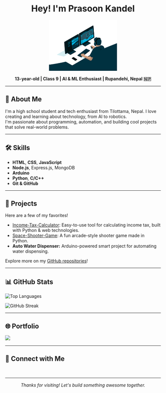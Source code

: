 <!-- Profile README for Prasoon Kandel -->

<h1 align="center">Hey! I'm Prasoon Kandel</h1>
<p align="center">
  <img src="https://raw.githubusercontent.com/prasoonkandel/prasoonkandel/main/code.gif" width="220" alt="Coding Animation"/>
</p>
<p align="center">
  <strong>13-year-old | Class 9 | AI & ML Enthusiast | Rupandehi, Nepal 🇳🇵</strong>
</p>

---

## 👦 About Me

I'm a high school student and tech enthusiast from Tilottama, Nepal. I love creating and learning about technology, from AI to robotics.  
I'm passionate about programming, automation, and building cool projects that solve real-world problems.

---

## 🛠️ Skills

<span align="left">

- <i class="fa-brands fa-html5" style="color:#e34c26"></i> **HTML**, <i class="fa-brands fa-css3-alt" style="color:#2965f1"></i> **CSS**, <i class="fa-brands fa-js" style="color:#f7e018"></i> **JavaScript**
- <i class="fa-brands fa-node-js" style="color:#83cd29"></i> **Node.js**, Express.js, MongoDB
- <i class="fa-solid fa-microchip" style="color:#5a5a5a"></i> **Arduino**
- <i class="fa-solid fa-code" style="color:#3572A5"></i> **Python**, **C/C++**
- <i class="fa-brands fa-git-alt" style="color:#f34f29"></i> **Git & GitHub**

</span>

---

## 🚀 Projects

Here are a few of my favorites!

- [Income-Tax-Calculator](https://github.com/prasoonkandel/Income-Tax-Calculator): Easy-to-use tool for calculating income tax, built with Python & web technologies.
- [Space-Shooter-Game](https://github.com/prasoonkandel/Space-Shooter-Game): A fun arcade-style shooter game made in Python.
- **Auto Water Dispenser:** Arduino-powered smart project for automating water dispensing.

Explore more on my [GitHub repositories](https://github.com/prasoonkandel?tab=repositories)!

---

## 📊 GitHub Stats

<p>
  <img src="https://github-readme-stats.vercel.app/api/top-langs/?username=prasoonkandel&theme=dark&hide_border=true&layout=compact" alt="Top Languages"/>
</p>
<p>
  <img src="https://nirzak-streak-stats.vercel.app/?user=prasoonkandel&theme=dark&hide_border=true" alt="GitHub Streak"/>
</p>

---

## 🌐 Portfolio

<a href="https://prasoonkandel.vercel.app" target="_blank">
  <img src="https://img.shields.io/badge/Portfolio-prasoonkandel.vercel.app-blue?style=for-the-badge&logo=google-chrome&logoColor=white"/>
</a>

---

## 🔗 Connect with Me

<p>
  <a href="https://instagram.com/prasoonkandel" target="_blank">
    <i class="fa-brands fa-instagram fa-2x" style="color:#E4405F"></i>
  </a>&nbsp;&nbsp;
  <a href="https://facebook.com/prasoonkandel68" target="_blank">
    <i class="fa-brands fa-facebook fa-2x" style="color:#1877F3"></i>
  </a>&nbsp;&nbsp;
  <a href="https://x.com/prasoonkandel" target="_blank">
    <i class="fa-brands fa-x-twitter fa-2x" style="color:#000"></i>
  </a>
</p>

---

<p align="center">
  <i>Thanks for visiting! Let's build something awesome together.</i>
</p>

<!-- Font Awesome CDN (for preview, add to your site for live icons) -->
<!-- <link rel="stylesheet" href="https://cdnjs.cloudflare.com/ajax/libs/font-awesome/6.4.2/css/all.min.css"> -->
